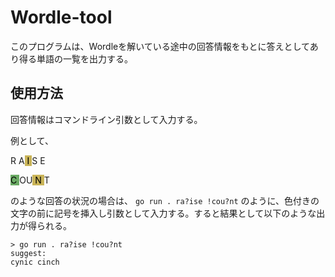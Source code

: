 # Wordle-tool

このプログラムは、Wordleを解いている途中の回答情報をもとに答えとしてあり得る単語の一覧を出力する。

## 使用方法

回答情報はコマンドライン引数として入力する。

例として、

R A<span style="background:#C9B458; color:#000"> I </span> S E

<span style="background:#6AAA64; color:#000"> C </span>OU<span style="background:#C9B458; color:#000"> N </span>T

のような回答の状況の場合は、
`go run . ra?ise !cou?nt`
のように、色付きの文字の前に記号を挿入し引数として入力する。すると結果として以下のような出力が得られる。

```text
> go run . ra?ise !cou?nt
suggest:
cynic cinch 
```
